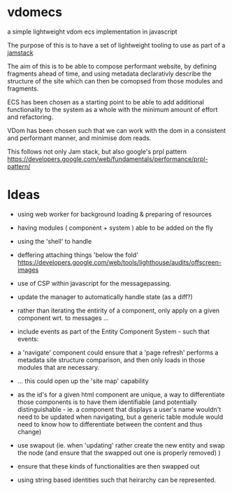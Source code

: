 # vdomecs
a simple lightweight vdom ecs implementation in javascript  

The purpose of this is to have a set of lightweight tooling to use as part of a [jamstack](https://jamstack.org/)

The aim of this is to be able to compose performant website, by defining fragments ahead of time, and using metadata declarativly describe the structure of the site which can then be comopsed from those modules and fragments.

ECS has been chosen as a starting point to be able to add additional functionality to the system as a whole with the minimum amount of effort and refactoring.

VDom has been chosen such that we can work with the dom in a consistent and performant manner, and minimise dom reads.

This follows not only Jam stack, but also google's prpl pattern https://developers.google.com/web/fundamentals/performance/prpl-pattern/ 


# Ideas

* using web worker for background loading & preparing of resources
* having modules ( component + system ) able to be added on the fly
* using the 'shell' to handle 
* deffering attaching things 'below the fold' https://developers.google.com/web/tools/lighthouse/audits/offscreen-images

* use of CSP within javascript for the messagepassing.

* update the manager to automatically handle state (as a diff?)
* rather than iterating the entirity of a component, only apply on a given component wrt. to messages ... 
* include events as part of the Entity Component System - such that events:

* a 'navigate' component could ensure that a 'page refresh' performs a metadata site structure comparison, and then only loads in those modules that are necessary. 
* ... this could open up the 'site map' capability 

* as the id's for a given html component are unique, a way to differentiate those components is to have them identifiable (and potentially distinguishable - ie. a component that displays a user's name wouldn't need to be updated when navigating, but a generic table module would need to know how to differentiate between the content and thus change)
* use swapout (ie. when 'updating' rather create the new entity and swap the node (and ensure that the swapped out one is properly removed) )

* ensure that these kinds of functionalities are then swapped out

* using string based identities such that heirarchy can be represented.